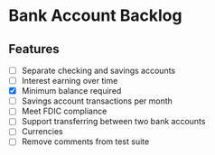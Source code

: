 # Bank Account Backlog

## Features

- [ ] Separate checking and savings accounts
- [ ] Interest earning over time
- [x] Minimum balance required
- [ ] Savings account transactions per month
- [ ] Meet FDIC compliance
- [ ] Support transferring between two bank accounts
- [ ] Currencies
- [ ] Remove comments from test suite
